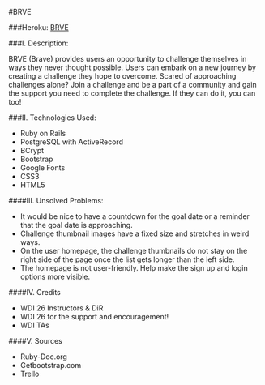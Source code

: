 #BRVE

###Heroku: [BRVE](https://brve.herokuapp.com/)

###I. Description: 

BRVE (Brave) provides users an opportunity to challenge themselves in ways they never thought possible. Users can embark on a new journey by creating a challenge they hope to overcome. Scared of approaching challenges alone? Join a challenge and be a part of a community and gain the support you need to complete the challenge. If they can do it, you can too! 

###II. Technologies Used:

* Ruby on Rails
* PostgreSQL with ActiveRecord 
* BCrypt
* Bootstrap
* Google Fonts
* CSS3
* HTML5

####III. Unsolved Problems:

* It would be nice to have a countdown for the goal date or a reminder that the goal date is approaching. 
* Challenge thumbnail images have a fixed size and stretches in weird ways.
* On the user homepage, the challenge thumbnails do not stay on the right side of the page once the list gets longer than the left side.
* The homepage is not user-friendly. Help make the sign up and login options more visible. 


####IV. Credits 

* WDI 26 Instructors & DiR
* WDI 26 for the support and encouragement!
* WDI TAs

####V. Sources

* Ruby-Doc.org
* Getbootstrap.com
* Trello

